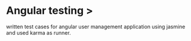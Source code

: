 # Angular testing > 
written test cases for angular user management application using jasmine and used karma as runner.